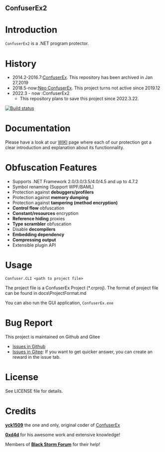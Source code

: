ConfuserEx2
--------
# Introduction
`ConfuserEx2` is a .NET program protector.
# History
* 2014.2-2016.7:[ConfuserEx](https://github.com/yck1509/ConfuserEx). This repository has been archived in Jan 27,2019
* 2018.5-now:[Neo ConfuserEx](https://github.com/XenocodeRCE/neo-ConfuserEx). This project turns not active since 2019.12
* 2022.3 - now :ConfuserEx2
    * This repository plans to save this project since 2022.3.22.

<p align="center">
  
[![Build status](https://img.shields.io/appveyor/ci/gruntjs/grunt.svg)](https://ci.appveyor.com/project/XenocodeRCE/neo-confuserex/build/artifacts)

</p>

# Documentation

Please have a look at our [WIKI](https://github.com/XenocodeRCE/neo-ConfuserEx/wiki) page where each of our protection got a clear introduction and explanation about its functionnality.

# Obfuscation Features
* Supports .NET Framework 2.0/3.0/3.5/4.0/4.5 and up to 4.7.2
* Symbol renaming (Support WPF/BAML)
* Protection against **debuggers/profilers**
* Protection against **memory dumping**
* Protection against **tampering (method encryption)**
* **Control flow** obfuscation
* **Constant/resources** encryption
* **Reference hiding** proxies
* **Type scrambler** obfuscation
* Disable **decompilers**
* **Embedding dependency**
* **Compressing output**
* Extensible plugin API


# Usage
`Confuser.CLI <path to project file>`

The project file is a ConfuserEx Project (*.crproj).
The format of project file can be found in docs\ProjectFormat.md

You can also run the GUI application, `ConfuserEx.exe`

# Bug Report
This project is maintained on Github and Gitee
* [Issues in Github](https://github.com/xiaoxstz/ConfuserEx2/issues)
* [Issues in Gitee](https://github.com/xiaoxstz/ConfuserEx2/issues): If you want to get quicker answer, you can create an reward in the issue tab.

# License
See LICENSE file for details.

# Credits
**[yck1509](https://github.com/yck1509)** the one and only, original coder of [ConfuserEx](https://yck1509.github.io/ConfuserEx/)

**[0xd4d](https://github.com/0xd4d)** for his awesome work and extensive knowledge!  

Members of **[Black Storm Forum](http://board.b-at-s.info/)** for their help!
